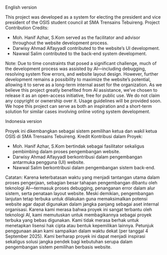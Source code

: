 English version

This project was developed as a system for electing the president and vice president of the OSIS student council at SMA Trensains Tebuireng.
Project Contribution Credits:
- Moh. Hanif Azhar, S.Kom served as the facilitator and advisor throughout the website development process.
- Darwisy Ahmad Alfayyadl contributed to the website’s UI development.
- Nawwal Salim contributed to the back-end system development.


Note:
Due to time constraints that posed a significant challenge, much of the development process was assisted by AI—including debugging, resolving system flow errors, and website layout design.
However, further development remains a possibility to maximize the website’s potential, allowing it to serve as a long-term internal asset for the organization.
As we believe this project greatly benefited from AI assistance, we’ve chosen to release it as an open-access initiative, free for public use. We do not claim any copyright or ownership over it.
Usage guidelines will be provided soon. We hope this project can serve as both an inspiration and a short-term solution for similar cases involving online voting system development.


Indonesia version

Proyek ini dikembangkan sebagai sistem pemilihan ketua dan wakil ketua OSIS di SMA Trensains Tebuireng.
Kredit Kontribusi dalam Proyek:
- Moh. Hanif Azhar, S.Kom bertindak sebagai fasilitator sekaligus pembimbing dalam proses pengembangan website.
- Darwisy Ahmad Alfayyadl berkontribusi dalam pengembangan antarmuka pengguna (UI) website.
- Nawwal Salim berkontribusi dalam pengembangan sistem back-end.


Catatan:
Karena keterbatasan waktu yang menjadi tantangan utama dalam proses pengerjaan, sebagian besar tahapan pengembangan dibantu oleh teknologi AI—termasuk proses debugging, penanganan error dalam alur sistem, serta penataan layout website.
Meski demikian, pengembangan lanjutan tetap terbuka untuk dilakukan guna memaksimalkan potensi website agar dapat digunakan dalam jangka panjang sebagai aset internal organisasi.
Karena kami merasa bahwa proyek ini sangat terbantu oleh teknologi AI, kami memutuskan untuk membagikannya sebagai proyek terbuka yang bebas digunakan. Kami tidak merasa berhak untuk menetapkan lisensi hak cipta atau bentuk kepemilikan lainnya.
Petunjuk penggunaan akan kami sampaikan dalam waktu dekat (per tanggal 4 September 2025). Kami berharap proyek ini dapat menjadi inspirasi sekaligus solusi jangka pendek bagi kebutuhan serupa dalam pengembangan sistem pemilihan berbasis website.

